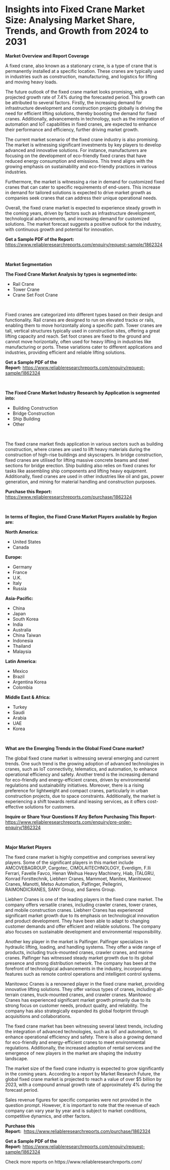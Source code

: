 <p><h1>Insights into Fixed Crane Market Size: Analysing Market Share, Trends, and Growth from 2024 to 2031</h1></p><p><strong>Market Overview and Report Coverage</strong></p>
<p><p>A fixed crane, also known as a stationary crane, is a type of crane that is permanently installed at a specific location. These cranes are typically used in industries such as construction, manufacturing, and logistics for lifting and moving heavy loads.</p><p>The future outlook of the fixed crane market looks promising, with a projected growth rate of 7.4% during the forecasted period. This growth can be attributed to several factors. Firstly, the increasing demand for infrastructure development and construction projects globally is driving the need for efficient lifting solutions, thereby boosting the demand for fixed cranes. Additionally, advancements in technology, such as the integration of automation and IoT capabilities in fixed cranes, are expected to enhance their performance and efficiency, further driving market growth.</p><p>The current market scenario of the fixed crane industry is also promising. The market is witnessing significant investments by key players to develop advanced and innovative solutions. For instance, manufacturers are focusing on the development of eco-friendly fixed cranes that have reduced energy consumption and emissions. This trend aligns with the growing emphasis on sustainability and eco-friendly practices in various industries.</p><p>Furthermore, the market is witnessing a rise in demand for customized fixed cranes that can cater to specific requirements of end-users. This increase in demand for tailored solutions is expected to drive market growth as companies seek cranes that can address their unique operational needs.</p><p>Overall, the fixed crane market is expected to experience steady growth in the coming years, driven by factors such as infrastructure development, technological advancements, and increasing demand for customized solutions. The market forecast suggests a positive outlook for the industry, with continuous growth and potential for innovation.</p></p>
<p><strong>Get a Sample PDF of the Report:</strong> <a href="https://www.reliableresearchreports.com/enquiry/request-sample/1862324">https://www.reliableresearchreports.com/enquiry/request-sample/1862324</a></p>
<p>&nbsp;</p>
<p><strong>Market Segmentation</strong></p>
<p><strong>The Fixed Crane Market Analysis by types is segmented into:</strong></p>
<p><ul><li>Rail Crane</li><li>Tower Crane</li><li>Crane Set Foot Crane</li></ul></p>
<p>&nbsp;</p>
<p><p>Fixed cranes are categorized into different types based on their design and functionality. Rail cranes are designed to run on elevated tracks or rails, enabling them to move horizontally along a specific path. Tower cranes are tall, vertical structures typically used in construction sites, offering a great lifting capacity and reach. Set foot cranes are fixed to the ground and cannot move horizontally, often used for heavy lifting in industries like manufacturing or ports. These variations cater to different applications and industries, providing efficient and reliable lifting solutions.</p></p>
<p><strong>Get a Sample PDF of the Report:</strong>&nbsp;<a href="https://www.reliableresearchreports.com/enquiry/request-sample/1862324">https://www.reliableresearchreports.com/enquiry/request-sample/1862324</a></p>
<p>&nbsp;</p>
<p><strong>The Fixed Crane Market Industry Research by Application is segmented into:</strong></p>
<p><ul><li>Building Construction</li><li>Bridge Construction</li><li>Ship Building</li><li>Other</li></ul></p>
<p>&nbsp;</p>
<p><p>The fixed crane market finds application in various sectors such as building construction, where cranes are used to lift heavy materials during the construction of high-rise buildings and skyscrapers. In bridge construction, fixed cranes are utilised for lifting massive concrete beams and steel sections for bridge erection. Ship building also relies on fixed cranes for tasks like assembling ship components and lifting heavy equipment. Additionally, fixed cranes are used in other industries like oil and gas, power generation, and mining for material handling and construction purposes.</p></p>
<p><strong>Purchase this Report:</strong>&nbsp; <a href="https://www.reliableresearchreports.com/purchase/1862324">https://www.reliableresearchreports.com/purchase/1862324</a></p>
<p>&nbsp;</p>
<p><strong>In terms of Region, the Fixed Crane Market Players available by Region are:</strong></p>
<p>
    <p> <strong> North America: </strong>
        <ul>
            <li>United States</li>
            <li>Canada</li>
        </ul>
        </p> 
    <p> <strong> Europe: </strong>
        <ul>
            <li>Germany</li>
            <li>France</li>
            <li>U.K.</li>
            <li>Italy</li>
            <li>Russia</li>
        </ul>
        </p> 
    <p> <strong> Asia-Pacific: </strong>
        <ul>
            <li>China</li>
            <li>Japan</li>
            <li>South Korea</li>
            <li>India</li>
            <li>Australia</li>
            <li>China Taiwan</li>
            <li>Indonesia</li>
            <li>Thailand</li>
            <li>Malaysia</li>
        </ul>
        </p> 
    <p> <strong> Latin America: </strong>
        <ul>
            <li>Mexico</li>
            <li>Brazil</li>
            <li>Argentina Korea</li>
            <li>Colombia</li>
        </ul>
        </p> 
    <p> <strong> Middle East & Africa: </strong>
        <ul>
            <li>Turkey</li>
            <li>Saudi</li>
            <li>Arabia</li>
            <li>UAE</li>
            <li>Korea</li>
        </ul>
    </p>
    </p>
<p>&nbsp;</p>
<p><strong>What are the Emerging Trends in the Global Fixed Crane market?</strong></p>
<p><p>The global fixed crane market is witnessing several emerging and current trends. One such trend is the growing adoption of advanced technologies in cranes, such as IoT connectivity, telematics, and automation, to enhance operational efficiency and safety. Another trend is the increasing demand for eco-friendly and energy-efficient cranes, driven by environmental regulations and sustainability initiatives. Moreover, there is a rising preference for lightweight and compact cranes, particularly in urban construction projects, due to space constraints. Additionally, the market is experiencing a shift towards rental and leasing services, as it offers cost-effective solutions for customers.</p></p>
<p><strong>Inquire or Share Your Questions If Any Before Purchasing This Report</strong>- <a href="https://www.reliableresearchreports.com/enquiry/pre-order-enquiry/1862324">https://www.reliableresearchreports.com/enquiry/pre-order-enquiry/1862324</a></p>
<p>&nbsp;</p>
<p><strong>Major Market Players</strong></p>
<p><p>The fixed crane market is highly competitive and comprises several key players. Some of the significant players in this market include AMCOVEBAGROUP, Cargotec, CIMOLAITECHNOLOGY, Everdigm, F.lli Ferrari, Favelle Favco, Henan Weihua Heavy Machinery, Hiab, ITALGRU, Konrad Forsttechnik, Liebherr Cranes, Mammoet, Manitex, Manitowoc Cranes, Manotti, Metso Automation, Palfinger, Pellegrini, RAIMONDICRANES, SANY Group, and Sarens Group.</p><p>Liebherr Cranes is one of the leading players in the fixed crane market. The company offers versatile cranes, including crawler cranes, tower cranes, and mobile construction cranes. Liebherr Cranes has experienced significant market growth due to its emphasis on technological innovation and product development. They have been able to adapt to changing customer demands and offer efficient and reliable solutions. The company also focuses on sustainable development and environmental responsibility.</p><p>Another key player in the market is Palfinger. Palfinger specializes in hydraulic lifting, loading, and handling systems. They offer a wide range of products, including truck-mounted cranes, crawler cranes, and marine cranes. Palfinger has witnessed steady market growth due to its global presence and strong distribution network. The company has been at the forefront of technological advancements in the industry, incorporating features such as remote control operations and intelligent control systems.</p><p>Manitowoc Cranes is a renowned player in the fixed crane market, providing innovative lifting solutions. They offer various types of cranes, including all-terrain cranes, truck-mounted cranes, and crawler cranes. Manitowoc Cranes has experienced significant market growth primarily due to its strong focus on customer needs, product quality, and reliability. The company has also strategically expanded its global footprint through acquisitions and collaborations.</p><p>The fixed crane market has been witnessing several latest trends, including the integration of advanced technologies, such as IoT and automation, to enhance operational efficiency and safety. There is also a growing demand for eco-friendly and energy-efficient cranes to meet environmental regulations. Additionally, the increased adoption of rental services and the emergence of new players in the market are shaping the industry landscape.</p><p>The market size of the fixed crane industry is expected to grow significantly in the coming years. According to a report by Market Research Future, the global fixed crane market is projected to reach a value of over $5 billion by 2023, with a compound annual growth rate of approximately 4% during the forecast period.</p><p>Sales revenue figures for specific companies were not provided in the question prompt. However, it is important to note that the revenue of each company can vary year by year and is subject to market conditions, competitive dynamics, and other factors.</p></p>
<p><strong>Purchase this Report:</strong>&nbsp;&nbsp;<a href="https://www.reliableresearchreports.com/purchase/1862324">https://www.reliableresearchreports.com/purchase/1862324</a></p>
<p></p>
<p><strong>Get a Sample PDF of the Report:</strong>&nbsp;<a href="https://www.reliableresearchreports.com/enquiry/request-sample/1862324">https://www.reliableresearchreports.com/enquiry/request-sample/1862324</a></p>
<p>Check more reports on https://www.reliableresearchreports.com/</p>